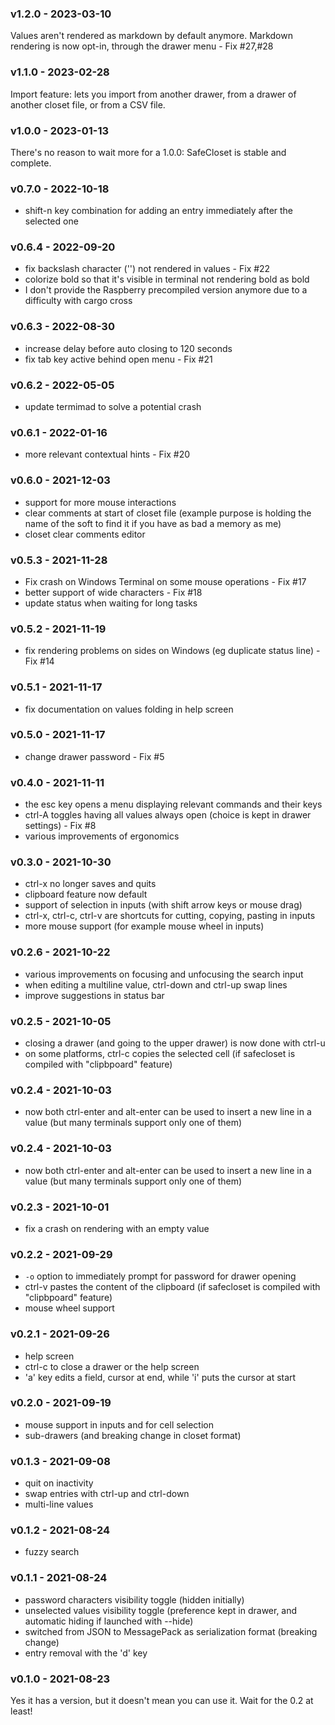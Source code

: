 <a name="v1.2.0"></a>
### v1.2.0 - 2023-03-10
Values aren't rendered as markdown by default anymore. Markdown rendering is now opt-in, through the drawer menu - Fix #27,#28

<a name="v1.1.0"></a>
### v1.1.0 - 2023-02-28
Import feature: lets you import from another drawer, from a drawer of another closet file, or from a CSV file.

<a name="v1.0.0"></a>
### v1.0.0 - 2023-01-13
There's no reason to wait more for a 1.0.0: SafeCloset is stable and complete.

<a name="v0.7.0"></a>
### v0.7.0 - 2022-10-18
- shift-n key combination for adding an entry immediately after the selected one

<a name="v0.6.4"></a>
### v0.6.4 - 2022-09-20
- fix backslash character ('\') not rendered in values - Fix #22
- colorize bold so that it's visible in terminal not rendering bold as bold
- I don't provide the Raspberry precompiled version anymore due to a difficulty with cargo cross

<a name="v0.6.3"></a>
### v0.6.3 - 2022-08-30
- increase delay before auto closing to 120 seconds
- fix tab key active behind open menu - Fix #21

<a name="v0.6.2"></a>
### v0.6.2 - 2022-05-05
- update termimad to solve a potential crash

<a name="v0.6.1"></a>
### v0.6.1 - 2022-01-16
- more relevant contextual hints - Fix #20

<a name="v0.6.0"></a>
### v0.6.0 - 2021-12-03
- support for more mouse interactions
- clear comments at start of closet file (example purpose is holding the name of the soft to find it if you have as bad a memory as me)
- closet clear comments editor

<a name="v0.5.3"></a>
### v0.5.3 - 2021-11-28
- Fix crash on Windows Terminal on some mouse operations - Fix #17
- better support of wide characters - Fix #18
- update status when waiting for long tasks

<a name="v0.5.2"></a>
### v0.5.2 - 2021-11-19
- fix rendering problems on sides on Windows (eg duplicate status line) - Fix #14

<a name="v0.5.1"></a>
### v0.5.1 - 2021-11-17
- fix documentation on values folding in help screen

<a name="v0.5.0"></a>
### v0.5.0 - 2021-11-17
- change drawer password - Fix #5

<a name="v0.4.0"></a>
### v0.4.0 - 2021-11-11
- the esc key opens a menu displaying relevant commands and their keys
- ctrl-A toggles having all values always open (choice is kept in drawer settings) - Fix #8
- various improvements of ergonomics

<a name="v0.3.0"></a>
### v0.3.0 - 2021-10-30
- ctrl-x no longer saves and quits
- clipboard feature now default
- support of selection in inputs (with shift arrow keys or mouse drag)
- ctrl-x, ctrl-c, ctrl-v are shortcuts for cutting, copying, pasting in inputs
- more mouse support (for example mouse wheel in inputs)

<a name="v0.2.6"></a>
### v0.2.6 - 2021-10-22
- various improvements on focusing and unfocusing the search input
- when editing a multiline value, ctrl-down and ctrl-up swap lines
- improve suggestions in status bar

<a name="v0.2.5"></a>
### v0.2.5 - 2021-10-05
- closing a drawer (and going to the upper drawer) is now done with ctrl-u
- on some platforms, ctrl-c copies the selected cell (if safecloset is compiled with "clipbpoard" feature)

<a name="v0.2.4"></a>
### v0.2.4 - 2021-10-03
- now both ctrl-enter and alt-enter can be used to insert a new line in a value (but many terminals support only one of them)

<a name="v0.2.4"></a>
### v0.2.4 - 2021-10-03
- now both ctrl-enter and alt-enter can be used to insert a new line in a value (but many terminals support only one of them)

<a name="v0.2.3"></a>
### v0.2.3 - 2021-10-01
- fix a crash on rendering with an empty value

<a name="v0.2.2"></a>
### v0.2.2 - 2021-09-29
- `-o` option to immediately prompt for password for drawer opening
- ctrl-v pastes the content of the clipboard (if safecloset is compiled with "clipbpoard" feature)
- mouse wheel support

<a name="v0.2.1"></a>
### v0.2.1 - 2021-09-26
- help screen
- ctrl-c to close a drawer or the help screen
- 'a' key edits a field, cursor at end, while 'i' puts the cursor at start

<a name="v0.2.0"></a>
### v0.2.0 - 2021-09-19
- mouse support in inputs and for cell selection
- sub-drawers (and breaking change in closet format)

<a name="v0.1.3"></a>
### v0.1.3 - 2021-09-08
- quit on inactivity
- swap entries with ctrl-up and ctrl-down
- multi-line values

<a name="v0.1.2"></a>
### v0.1.2 - 2021-08-24
- fuzzy search

<a name="v0.1.1"></a>
### v0.1.1 - 2021-08-24
- password characters visibility toggle (hidden initially)
- unselected values visibility toggle (preference kept in drawer, and automatic hiding if launched with --hide)
- switched from JSON to MessagePack as serialization format (breaking change)
- entry removal with the 'd' key

<a name="v0.1.0"></a>
### v0.1.0 - 2021-08-23
Yes it has a version, but it doesn't mean you can use it. Wait for the 0.2 at least!
